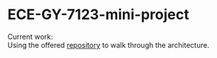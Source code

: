 # ECE-GY-7123-mini-project
Current work:  
Using the offered [repository](https://github.com/kuangliu/pytorch-cifar/blob/master/main.py) to walk through the architecture. 

